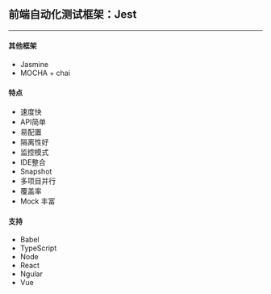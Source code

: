 ## 前端自动化测试框架：Jest
---

#### 其他框架
- Jasmine
- MOCHA + chai

#### 特点
- 速度快
- API简单
- 易配置
- 隔离性好
- 监控模式 
- IDE整合
- Snapshot
- 多项目并行
- 覆盖率
- Mock 丰富

#### 支持
- Babel
- TypeScript
- Node
- React
- Ngular
- Vue